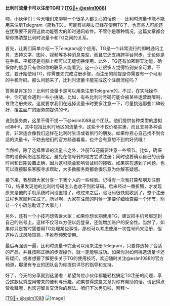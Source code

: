 **比利时流量卡可以注册TG吗？[[TG💪+ @esim1088](https://t.me/s/esim1088)]**

嗨，小伙伴们！今天咱们来聊聊一个很多人都关心的话题——比利时流量卡能不能用来注册Telegram（简称TG）。可能有些朋友已经在使用TG了，也有些人可能还在犹豫要不要用这款功能强大的即时通讯软件。不管你是哪种情况，这篇文章都会帮你搞清楚比利时流量卡和TG之间的关系。

首先，让我们简单介绍一下Telegram这个应用。TG是一个非常流行的即时通讯工具，支持文字、图片、视频等多种消息类型，而且它还支持跨平台同步，无论你是在手机、平板还是电脑上都可以无缝切换使用。此外，TG还有加密聊天功能，确保你的信息只有你和你的联系人能看到，这一点让很多人觉得特别安全可靠。不过，要开始使用TG，你需要先完成注册步骤，而注册的前提是你需要有一个可用的手机号码。那么问题来了，比利时流量卡能完成这个注册流程吗？

答案是肯定的！比利时流量卡是可以用来注册Telegram的。不过，在实际操作中，你可能会遇到一些小挑战。比如，有些比利时号码可能会被某些运营商限制，导致注册失败。这就要求我们在选择流量卡时要多注意一下，尽量挑选那些口碑较好、覆盖面广的服务商提供的卡。

说到服务商，这里不得不提一下@esim1088这个团队。他们提供各种类型的虚拟eSIM卡，其中包括比利时地区的流量卡。这些卡不仅价格实惠，而且支持多种语言，非常适合像我们这样在比利时生活或者旅行的朋友。如果你担心自己找不到合适的流量卡，不妨去他们的官方频道看看，也许会有意想不到的好货哦！

当然啦，除了选择靠谱的流量卡之外，注册TG还需要注意一些细节。比如，确保你的设备网络连接稳定，避免在信号弱的地方尝试注册；同时也要确认自己的设备时间和日期设置正确，因为这可能会影响验证码的接收。如果实在遇到了问题，也可以直接联系客服寻求帮助，大多数服务商都会很乐意为你解答疑惑。

接下来，我想跟大家分享一下我个人的一些经验。记得有一次我打算帮朋友注册TG，结果发现他的比利时号码怎么也收不到验证码。后来经过一番折腾，才发现原来是他的手机系统时间设置错了。改过来之后，验证码很快就收到了，整个注册过程也就顺利完成了。所以啊，大家在注册的时候一定要仔细检查每一个环节，别让一个小疏忽耽误了大事儿！

另外，还有一个小技巧想告诉大家：如果你想长期使用TG，建议把手机号绑定到自己的账号上。这样不仅可以方便以后登录，还能增加账户的安全性。当然了，如果你只是暂时需要用TG处理某些事情，那也可以考虑使用一次性号码来注册，但这种方式风险较高，不推荐频繁使用。

最后再强调一遍，比利时流量卡完全可以用来注册Telegram，只要你选择了合适的产品，并且按照正确的步骤操作，就一定能够成功。如果你对如何挑选流量卡还有疑问，或者想要了解更多关于TG的使用技巧，欢迎随时关注@esim1088的官方频道，那里有专业的团队会为你提供详尽的指导和支持。

好了，今天的分享就到这里啦！希望每位小伙伴都能轻松搞定TG注册的问题，享受这款优秀应用带来的便利与乐趣。如果觉得这篇文章对你有帮助的话，请记得点赞收藏哦，也欢迎留言交流你的想法。咱们下次再见啦，拜拜～

[[TG💪+ @esim1088](https://t.me/s/esim1088) ![Image](https://i.postimg.cc/4NQfJmqS/Snipaste-2025-05-13-00-14-12.png)]
